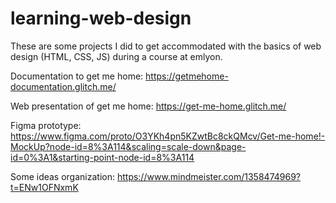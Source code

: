 # learning-web-design
These are some projects I did to get accommodated with the basics of web design (HTML, CSS, JS) during a course at emlyon.

Documentation to get me home:
https://getmehome-documentation.glitch.me/

Web presentation of get me home:
https://get-me-home.glitch.me/

Figma prototype:
https://www.figma.com/proto/O3YKh4pn5KZwtBc8ckQMcv/Get-me-home!-MockUp?node-id=8%3A114&scaling=scale-down&page-id=0%3A1&starting-point-node-id=8%3A114

Some ideas organization:
https://www.mindmeister.com/1358474969?t=ENw1OFNxmK
